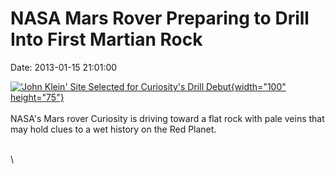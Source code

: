 NASA Mars Rover Preparing to Drill Into First Martian Rock
==========================================================

Date: 2013-01-15 21:01:00

[![\'John Klein\' Site Selected for Curiosity\'s Drill
Debut](http://www.jpl.nasa.gov/images/msl/20130115/pia16567-th.jpg){width="100"
height="75"}](http://www.jpl.nasa.gov/news/news.cfm?release=2013-020&rn=news.xml&rst=3654)\
\
NASA\'s Mars rover Curiosity is driving toward a flat rock with pale
veins that may hold clues to a wet history on the Red Planet.

\
\
